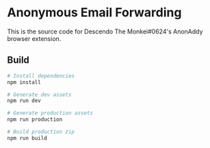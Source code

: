 # Anonymous Email Forwarding

This is the source code for Descendo The Monkei#0624's AnonAddy browser extension.

## Build

```bash
# Install dependencies
npm install

# Generate dev assets
npm run dev

# Generate production assets
npm run production

# Build production zip
npm run build
```
